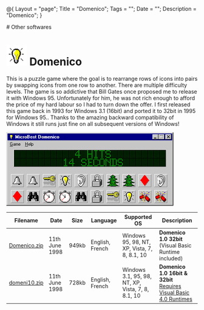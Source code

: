 @{
  Layout = "page";
  Title = "Domenico";
  Tags = "";
  Date = "";
  Description = "Domenico";
}
<div class="markdowntitle">
# Other softwares
</div>

![](domenico-ico.png) Domenico
================================================

<link href="../../common/downloadtable.css" rel="stylesheet" type="text/css" media="screen" />

This is a puzzle game where the goal is to rearrange rows of icons into pairs by swapping icons from one row to another.
There are multiple difficulty levels. The game is so addictive that Bill Gates once proposed me to release it with
Windows 95. Unfortunately for him, he was not rich enough to afford the price of my hard
labour so I had to turn down the offer.
I first released this game back in 1993 for Windows 3.1 (16bit) and ported it to 32bit in 1995 for Windows 95..
Thanks to the amazing backward compatibility of Windows it still runs just fine on all subsequent versions of Windows!

![Screenshot of Domenico](domenico10.gif)

| Filename                     | Date           | Size  | Language       | Supported OS | Description                                                                              |
|------------------------------|----------------|-------|----------------|--------------|------------------------------------------------------------------------------------------|
| [Domenico.zip](Domenico.zip) | 11th June 1998 | 949kb |English, French | Windows 95, 98, NT, XP, Vista, 7, 8, 8.1, 10 | **Domenico 1.0 32bit** (Visual Basic Runtime included) |
| [domeni10.zip](domeni10.zip) | 11th June 1998 | 728kb |English, French | Windows 3.1, 95, 98, NT, XP, Vista, 7, 8, 8.1, 10 | **Domenico 1.0 16bit & 32bit** [Requires Visual Basic 4.0 Runtimes](http://support.microsoft.com/default.aspx?scid=kb;EN-US;q196286) |
